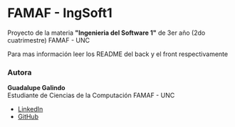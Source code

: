 # FAMAF - IngSoft1

Proyecto de la materia **"Ingenieria del Software 1"** de 3er año (2do cuatrimestre) FAMAF - UNC

Para mas información leer los README del back y el front respectivamente

### Autora

**Guadalupe Galindo**  
Estudiante de Ciencias de la Computación FAMAF - UNC

- [LinkedIn](https://linkedin.com/in/guadagalindo)
- [GitHub](https://github.com/GuadaGalindo)